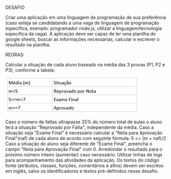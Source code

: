 DESAFIO

Criar uma aplicação em uma linguagem de programação de sua preferência (caso esteja se candidatando a uma vaga de linguagem de programação específica,
exemplo: programador node.js, utilizar a linguagem/tecnologia específica da vaga). A aplicação deve ser capaz de ler uma planilha do google sheets,
buscar as informações necessárias, calcular e escrever o resultado na planilha.

REGRAS: 

Calcular a situação de cada aluno baseado na média das 3 provas (P1, P2 e P3), conforme a tabela: 

![](/img/tabela.png)

Caso o número de faltas ultrapasse 25% do número total de aulas o aluno terá a situação "Reprovado por Falta", independente da média.
Caso a situação seja "Exame Final" é necessário calcular a "Nota para Aprovação Final"(naf) de cada aluno de acordo com seguinte fórmula: 
5 <= (m + naf)/2
Caso a situação do aluno seja diferente de "Exame Final", preencha o campo "Nota para Aprovação Final" com 0.
Arredondar o resultado para o próximo número inteiro (aumentar) caso necessário.
Utilizar linhas de logs para acompanhamento das atividades da aplicação.
Os textos do código fonte (atributos, classes, funções, comentários e afins) devem ser escritos em inglês, salvo os identificadores e textos pré-definidos nesse desafio.
